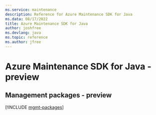 ```yaml
---
ms.service: maintenance
description: Reference for Azure Maintenance SDK for Java
ms.data: 08/17/2022
title: Azure Maintenance SDK for Java
author: joshfree
ms.devlang: java
ms.topic: reference
ms.author: jfree
---
```

# Azure Maintenance SDK for Java - preview

## Management packages - preview
[!INCLUDE [mgmt-packages](maintenance-mgmt-index.md)]